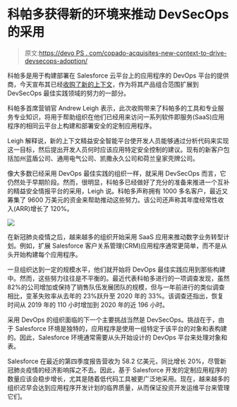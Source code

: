# 科帕多获得新的环境来推动 DevSecOps 的采用

> 原文:[https://devo PS . com/copado-acquisites-new-context-to-drive-devsecops-adoption/](https://devops.com/copado-acquires-new-context-to-drive-devsecops-adoption/)

科帕多是用于构建部署在 Salesforce 云平台上的应用程序的 DevOps 平台的提供商，今天宣布其已经[收购了新的上下文](https://copado.uberflip.com/blog/copado-acquires-leading-devsecops-company)，作为将其产品组合范围扩展到 DevSecOps 最佳实践领域的努力的一部分。

科帕多首席营销官 Andrew Leigh 表示，此次收购带来了科帕多的工具和专业服务专业知识，将用于帮助组织在他们已经用来访问一系列软件即服务(SaaS)应用程序的相同云平台上构建和部署安全的定制应用程序。

Leigh 解释说，新的上下文精益安全智能平台使开发人员能够通过分析代码来实现这一目标，然后提出开发人员何时应该应用特定安全控制的建议。现有的新客户包括加州蓝盾公司、通用电气公司、凯撒永久公司和荷兰皇家壳牌公司。

像大多数已经采用 DevOps 最佳实践的组织一样，就采用 DevSecOps 而言，它仍然处于早期阶段。然而，很明显，科帕多已经做好了充分的准备来推进一个互补的精益安全情报平台的采用，Leigh 说。科帕多声称拥有 1000 多名客户，最近又筹集了 9600 万美元的资金来帮助推动这些努力。该公司还声称其年度经常性收入(ARR)增长了 120%。

![](../Images/6b99ec6cdbe8278f98a4568361148d6d.png)

在新冠肺炎疫情之后，越来越多的组织开始采用 SaaS 应用来推动数字业务转型计划。例如，扩展 Salesforce 客户关系管理(CRM)应用程序通常更简单，而不是从头开始构建每个应用程序。

一旦组织达到一定的规模水平，他们就开始将 DevOps 最佳实践应用到那些构建中。然而，这些努力往往是不平衡的。最近代表科帕多进行的一项调查发现，虽然 82%的公司增加或保持了销售队伍发展团队的规模，但与一年前进行的类似调查相比，变革失败率从去年的 23%跃升至 2020 年的 33%。该调查还指出，恢复时间从 2019 年的 110 小时增加到 2020 年的近 196 小时。

采用 DevOps 的组织面临的下一个主要挑战当然是 DevSecOps。挑战在于，由于 Salesforce 环境是独特的，应用程序是使用一组特定于该平台的对象和表构建的。因此，Salesforce 环境通常需要从头开始设计的 DevOps 平台来处理对象和表。

Salesforce 在最近的第四季度报告营收为 58.2 亿美元，同比增长 20%，尽管新冠肺炎疫情的经济影响挥之不去。因此，基于 Salesforce 开发的定制应用程序的数量应该会稳步增长，尤其是随着低代码工具被更广泛地采用。现在，越来越多的组织迟早会达到应用程序开发计划的临界质量，从而保证投资开发运维平台来管理它们。